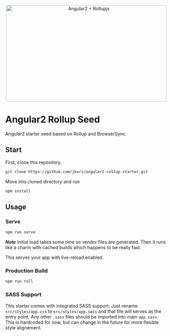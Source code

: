 <p align="center">
  <img src="https://cloud.githubusercontent.com/assets/1796022/18214613/233a34c6-714e-11e6-9c39-7b87c87fef2a.png" alt="Angular2 + Rollupjs" width="500px" height="300px">
</p>

# Angular2 Rollup Seed

Angular2 starter seed based on Rollup and BrowserSync. 

## Start

First, clone this repository.

```sh
git clone https://github.com/jkuri/angular2-rollup-starter.git
```

Move into cloned directory and run 

```sh
npm install
```

## Usage

### Serve

```sh
npm run serve
```

***Note*** Initial load takes some time so vendor files are generated. 
Then it runs like a charm with cached builds which happens to be really fast.

This serves your app with live-reload enabled.

### Production Build

```sh
npm run roll
```

### 

### SASS Support

This starter comes with integrated SASS support. Just rename `src/styles/app.css` to `src/styles/app.sass` 
and that file will serves as the entry point. Any other `.sass` files should be imported into main `app.sass`.
This is hardcoded for now, but can change in the future for more flexible style alignement.
